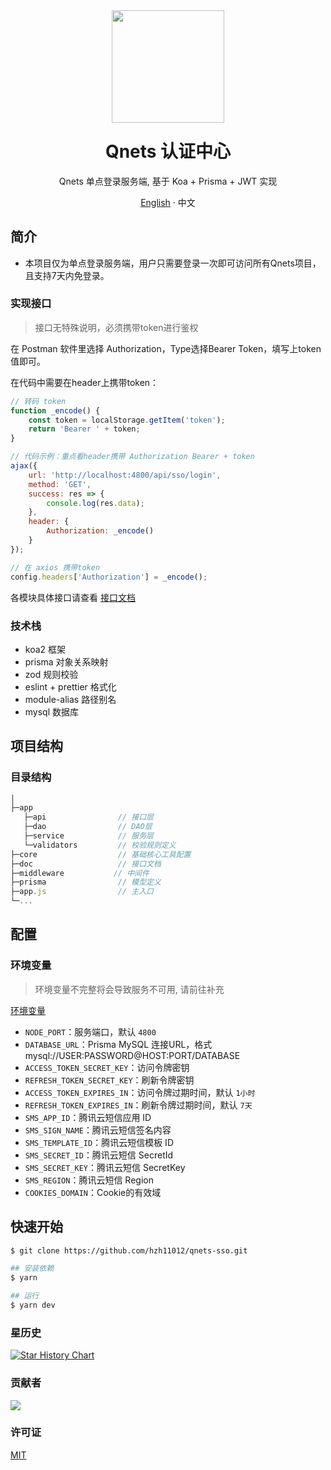 <div align="center"><a name="readme-top"></a>
<img height="180" src="https://camo.githubusercontent.com/be50e2d0b613d863b0e3336e74453ca8845797a9f29c3fcee5cbd401807c6009/68747470733a2f2f63646e2e716e6574732e636e2f6c6f676f2e737667" />
<h1 style="margin-top: 1.5rem">Qnets 认证中心</h1>

Qnets 单点登录服务端, 基于 Koa + Prisma + JWT 实现

[English](./README.md) · 中文

</div>

## 简介

- 本项目仅为单点登录服务端，用户只需要登录一次即可访问所有Qnets项目，且支持7天内免登录。

### 实现接口

> 接口无特殊说明，必须携带token进行鉴权

在 Postman 软件里选择 Authorization，Type选择Bearer Token，填写上token值即可。

在代码中需要在header上携带token：

```js
// 转码 token
function _encode() {
    const token = localStorage.getItem('token');
    return 'Bearer ' + token;
}

// 代码示例：重点看header携带 Authorization Bearer + token
ajax({
    url: 'http://localhost:4800/api/sso/login',
    method: 'GET',
    success: res => {
        console.log(res.data);
    },
    header: {
        Authorization: _encode()
    }
});

// 在 axios 携带token
config.headers['Authorization'] = _encode();
```

各模块具体接口请查看 [接口文档](https://github.com/hzh11012/qnets-sso/tree/master/doc)

### 技术栈

- koa2 框架
- prisma 对象关系映射
- zod 规则校验
- eslint + prettier 格式化
- module-alias 路径别名
- mysql 数据库

## 项目结构

### 目录结构

```js
│
├─app
   ├─api                // 接口层
   ├─dao                // DAO层
   ├─service            // 服务层
   └─validators         // 校验规则定义
├─core                  // 基础核心工具配置
├─doc                   // 接口文档
├─middleware           // 中间件
├─prisma                // 模型定义
├─app.js                // 主入口
└─...
```

## 配置

### 环境变量

> 环境变量不完整将会导致服务不可用, 请前往补充

[环境变量](https://github.com/hzh11012/qnets-sso/tree/master/.env)

- <code>NODE_PORT</code>：服务端口，默认 <code>4800</code>
- <code>DATABASE_URL</code>：Prisma MySQL 连接URL，格式mysql://USER:PASSWORD@HOST:PORT/DATABASE
- <code>ACCESS_TOKEN_SECRET_KEY</code>：访问令牌密钥
- <code>REFRESH_TOKEN_SECRET_KEY</code>：刷新令牌密钥
- <code>ACCESS_TOKEN_EXPIRES_IN</code>：访问令牌过期时间，默认 <code>1小时</code>
- <code>REFRESH_TOKEN_EXPIRES_IN</code>：刷新令牌过期时间，默认 <code>7天</code>
- <code>SMS_APP_ID</code>：腾讯云短信应用 ID
- <code>SMS_SIGN_NAME</code>：腾讯云短信签名内容
- <code>SMS_TEMPLATE_ID</code>：腾讯云短信模板 ID
- <code>SMS_SECRET_ID</code>：腾讯云短信 SecretId
- <code>SMS_SECRET_KEY</code>：腾讯云短信 SecretKey
- <code>SMS_REGION</code>：腾讯云短信 Region
- <code>COOKIES_DOMAIN</code>：Cookie的有效域

## 快速开始

```bash
$ git clone https://github.com/hzh11012/qnets-sso.git

## 安装依赖
$ yarn

## 运行
$ yarn dev
```

### 星历史

[![Star History Chart](https://api.star-history.com/svg?repos=hzh11012/qnets-sso&type=Date)](https://star-history.com/#hzh11012/qnets-sso)

### 贡献者

<a href="https://github.com/hzh11012/qnets-sso/graphs/contributors"><img src="https://contrib.rocks/image?repo=hzh11012/qnets-sso"></a>

### 许可证

[MIT](https://github.com/hzh11012/qnets-sso/blob/master/LICENSE)
